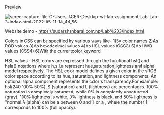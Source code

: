    Preview
  

![screencapture-file-C-Users-ACER-Desktop-wt-lab-assignment-Lab-Lab-3-index-html-2022-05-11-14_44_56](https://user-images.githubusercontent.com/75738200/167811931-263de14e-d326-44ff-a588-cfa413dab8a7.png)

Website demo - https://sudarshanbaral.com.np/Lab%203/index.html

Colors in CSS can be specified by various ways like-
1)By color names
2)As RGB values
3)As hexadecimal values
4)As HSL values (CSS3)
5)As HWB values (CSS4)
6)With the currentcolor keyword

HSL values - HSL colors are expressed through the functional hsl() and hsla() notations where h,s,l,a represent hue,saturation,lightness and alpha model respectively. The HSL color model defines a given color in the sRGB color space according to its hue, saturation, and lightness components. An optional alpha component represents the color's transparency.For example: hsl(240 100% 50%). 
           S (saturation) and L (lightness) are percentages. 100% saturation is completely saturated, while 0% is completely unsaturated (gray). 100% lightness is white,     0% lightness is black, and 50% lightness is "normal.A (alpha) can be a <number> between 0 and 1, or a <percentage>, where the number 1 corresponds to 100% (full         opacity).
